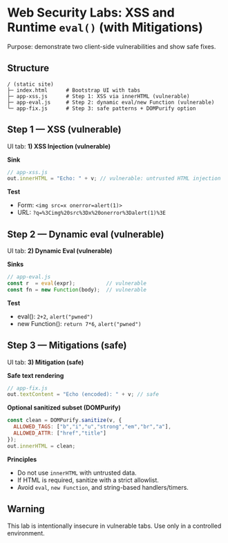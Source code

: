 # Web Security Labs: XSS and Runtime `eval()` (with Mitigations)

Purpose: demonstrate two client-side vulnerabilities and show safe fixes.

## Structure
```
/ (static site)
├─ index.html      # Bootstrap UI with tabs
├─ app-xss.js      # Step 1: XSS via innerHTML (vulnerable)
├─ app-eval.js     # Step 2: dynamic eval/new Function (vulnerable)
└─ app-fix.js      # Step 3: safe patterns + DOMPurify option
```


## Step 1 — XSS (vulnerable)
UI tab: **1) XSS Injection (vulnerable)**

**Sink**
```js
// app-xss.js
out.innerHTML = "Echo: " + v; // vulnerable: untrusted HTML injection
```

**Test**
- Form: `<img src=x onerror=alert(1)>`
- URL: `?q=%3Cimg%20src%3Dx%20onerror%3Dalert(1)%3E`

## Step 2 — Dynamic eval (vulnerable)
UI tab: **2) Dynamic Eval (vulnerable)**

**Sinks**
```js
// app-eval.js
const r  = eval(expr);          // vulnerable
const fn = new Function(body);  // vulnerable
```

**Test**
- eval(): `2+2`, `alert("pwned")`
- new Function(): `return 7*6`, `alert("pwned")`

## Step 3 — Mitigations (safe)
UI tab: **3) Mitigation (safe)**

**Safe text rendering**
```js
// app-fix.js
out.textContent = "Echo (encoded): " + v; // safe
```

**Optional sanitized subset (DOMPurify)**
```js
const clean = DOMPurify.sanitize(v, {
  ALLOWED_TAGS: ["b","i","u","strong","em","br","a"],
  ALLOWED_ATTR: ["href","title"]
});
out.innerHTML = clean;
```

**Principles**
- Do not use `innerHTML` with untrusted data.
- If HTML is required, sanitize with a strict allowlist.
- Avoid `eval`, `new Function`, and string-based handlers/timers.
 
 
 

## Warning
This lab is intentionally insecure in vulnerable tabs. Use only in a controlled environment.
